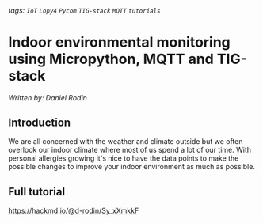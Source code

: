 ###### tags: `IoT` `Lopy4` `Pycom` `TIG-stack` `MQTT` `tutorials`

# Indoor environmental monitoring using Micropython, MQTT and TIG-stack

*Written by: Daniel Rodin*

## Introduction
We are all concerned with the weather and climate outside but we often overlook our indoor climate where most of us spend a lot of our time. With personal allergies growing it's nice to have the data points to make the possible changes to improve your indoor environment as much as possible.

## Full tutorial
https://hackmd.io/@d-rodin/Sy_xXmkkF
